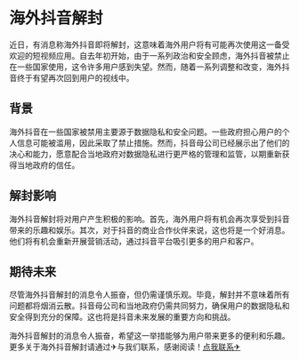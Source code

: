 # 海外抖音解封

近日，有消息称海外抖音即将解封，这意味着海外用户将有可能再次使用这一备受欢迎的短视频应用。自去年初开始，由于一系列政治和安全顾虑，海外抖音被禁止在一些国家使用，这令许多用户感到失望。然而，随着一系列调整和改变，海外抖音终于有望再次回到用户的视线中。

## 背景

海外抖音在一些国家被禁用主要源于数据隐私和安全问题。一些政府担心用户的个人信息可能被滥用，因此采取了禁止措施。然而，抖音母公司已经展示出了他们的决心和能力，愿意配合当地政府对数据隐私进行更严格的管理和监管，以期重新获得当地政府的信任。

## 解封影响

海外抖音解封将对用户产生积极的影响。首先，海外用户将有机会再次享受到抖音带来的乐趣和娱乐。其次，对于抖音的商业合作伙伴来说，这也将是一个好消息。他们将有机会重新开展营销活动，通过抖音平台吸引更多的用户和客户。

## 期待未来

尽管海外抖音解封的消息令人振奋，但仍需谨慎乐观。毕竟，解封并不意味着所有问题都将烟消云散。抖音母公司和当地政府仍需共同努力，确保用户的数据隐私和安全得到充分的保障。这也将是抖音未来发展的重要方向和挑战。

海外抖音解封的消息令人振奋，希望这一举措能够为用户带来更多的便利和乐趣。更多关于海外抖音解封请通过✈与我们联系，感谢阅读！[点我联系✈](https://bbs.k02.cc)